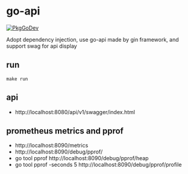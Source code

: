 # go-api
[![PkgGoDev](https://pkg.go.dev/badge/github.com/wt1i/go-api)](https://pkg.go.dev/github.com/wt1i/go-api)

Adopt dependency injection, use go-api made by gin framework, and support swag for api display

## run
`make run`

## api
- http://localhost:8080/api/v1/swagger/index.html

## prometheus metrics and pprof
- http://localhost:8090/metrics
- http://localhost:8090/debug/pprof/
- go tool pprof http://localhost:8090/debug/pprof/heap
- go tool pprof -seconds 5 http://localhost:8090/debug/pprof/profile